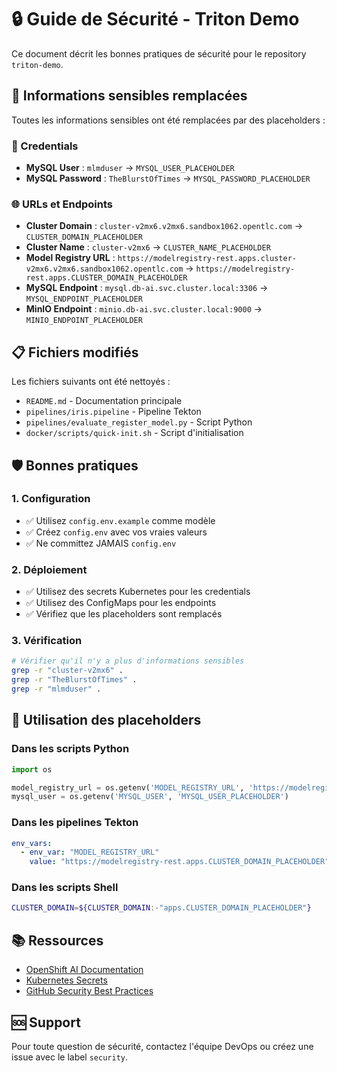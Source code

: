 # 🔒 Guide de Sécurité - Triton Demo

Ce document décrit les bonnes pratiques de sécurité pour le repository `triton-demo`.

## 🚨 Informations sensibles remplacées

Toutes les informations sensibles ont été remplacées par des placeholders :

### 🔑 Credentials
- **MySQL User** : `mlmduser` → `MYSQL_USER_PLACEHOLDER`
- **MySQL Password** : `TheBlurstOfTimes` → `MYSQL_PASSWORD_PLACEHOLDER`

### 🌐 URLs et Endpoints
- **Cluster Domain** : `cluster-v2mx6.v2mx6.sandbox1062.opentlc.com` → `CLUSTER_DOMAIN_PLACEHOLDER`
- **Cluster Name** : `cluster-v2mx6` → `CLUSTER_NAME_PLACEHOLDER`
- **Model Registry URL** : `https://modelregistry-rest.apps.cluster-v2mx6.v2mx6.sandbox1062.opentlc.com` → `https://modelregistry-rest.apps.CLUSTER_DOMAIN_PLACEHOLDER`
- **MySQL Endpoint** : `mysql.db-ai.svc.cluster.local:3306` → `MYSQL_ENDPOINT_PLACEHOLDER`
- **MinIO Endpoint** : `minio.db-ai.svc.cluster.local:9000` → `MINIO_ENDPOINT_PLACEHOLDER`

## 📋 Fichiers modifiés

Les fichiers suivants ont été nettoyés :
- `README.md` - Documentation principale
- `pipelines/iris.pipeline` - Pipeline Tekton
- `pipelines/evaluate_register_model.py` - Script Python
- `docker/scripts/quick-init.sh` - Script d'initialisation

## 🛡️ Bonnes pratiques

### 1. Configuration
- ✅ Utilisez `config.env.example` comme modèle
- ✅ Créez `config.env` avec vos vraies valeurs
- ✅ Ne committez JAMAIS `config.env`

### 2. Déploiement
- ✅ Utilisez des secrets Kubernetes pour les credentials
- ✅ Utilisez des ConfigMaps pour les endpoints
- ✅ Vérifiez que les placeholders sont remplacés

### 3. Vérification
```bash
# Vérifier qu'il n'y a plus d'informations sensibles
grep -r "cluster-v2mx6" .
grep -r "TheBlurstOfTimes" .
grep -r "mlmduser" .
```

## 🔧 Utilisation des placeholders

### Dans les scripts Python
```python
import os

model_registry_url = os.getenv('MODEL_REGISTRY_URL', 'https://modelregistry-rest.apps.CLUSTER_DOMAIN_PLACEHOLDER')
mysql_user = os.getenv('MYSQL_USER', 'MYSQL_USER_PLACEHOLDER')
```

### Dans les pipelines Tekton
```yaml
env_vars:
  - env_var: "MODEL_REGISTRY_URL"
    value: "https://modelregistry-rest.apps.CLUSTER_DOMAIN_PLACEHOLDER"
```

### Dans les scripts Shell
```bash
CLUSTER_DOMAIN=${CLUSTER_DOMAIN:-"apps.CLUSTER_DOMAIN_PLACEHOLDER"}
```

## 📚 Ressources

- [OpenShift AI Documentation](https://access.redhat.com/documentation/en-us/red_hat_openshift_ai_self-managed)
- [Kubernetes Secrets](https://kubernetes.io/docs/concepts/configuration/secret/)
- [GitHub Security Best Practices](https://docs.github.com/en/github/creating-cloning-and-archiving-repositories/creating-a-repository-on-github/about-repository-visibility)

## 🆘 Support

Pour toute question de sécurité, contactez l'équipe DevOps ou créez une issue avec le label `security`.
